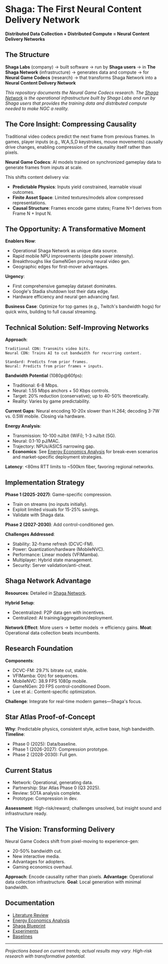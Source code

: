 # Shaga: The First Neural Content Delivery Network

**Distributed Data Collection + Distributed Compute = Neural Content Delivery Networks**

## The Structure

**Shaga Labs** (company) → built software → run by **Shaga users** → in **The Shaga Network** (infrastructure) → generates data and compute → for **Neural Game Codecs** (research) → that transforms Shaga Network into a **Neural Content Delivery Network**

*This repository documents the Neural Game Codecs research. The [Shaga Network](shaga-network/) is the operational infrastructure built by Shaga Labs and run by Shaga users that provides the training data and distributed compute needed to make NGC a reality.*

## The Core Insight: Compressing Causality

Traditional video codecs predict the next frame from previous frames. In games, player inputs (e.g., W,A,S,D keystrokes, mouse movements) causally drive changes, enabling compression of the causality itself rather than pixels.

**Neural Game Codecs**: AI models trained on synchronized gameplay data to generate frames from inputs at scale.

This shifts content delivery via:
- **Predictable Physics**: Inputs yield constrained, learnable visual outcomes.
- **Finite Asset Space**: Limited textures/models allow compressed representations.
- **Causal Structure**: Frames encode game states; Frame N+1 derives from Frame N + Input N.

## The Opportunity: A Transformative Moment

**Enablers Now**:
- Operational Shaga Network as unique data source.
- Rapid mobile NPU improvements (despite power intensity).
- Breakthroughs like GameNGen proving neural video gen.
- Geographic edges for first-mover advantages.

**Urgency**:
- First comprehensive gameplay dataset dominates.
- Google's Stadia shutdown lost their data edge.
- Hardware efficiency and neural gen advancing fast.

**Business Case**: Optimize for top games (e.g., Twitch's bandwidth hogs) for quick wins, building to full causal streaming.

## Technical Solution: Self-Improving Networks

**Approach**:
```
Traditional CDN: Transmits video bits.
Neural CDN: Trains AI to cut bandwidth for recurring content.

Standard: Predicts from prior frames.
Neural: Predicts from prior frames + inputs.
```

**Bandwidth Potential** (1080p@60fps):
- Traditional: 6-8 Mbps.
- Neural: 1.55 Mbps anchors + 50 Kbps controls.
- Target: 20% reduction (conservative); up to 40-50% theoretically.
- Reality: Varies by game predictability.

**Current Gaps**: Neural encoding 10-20x slower than H.264; decoding 3-7W vs. 0.5W mobile. Closing via hardware.

**Energy Analysis**:
- Transmission: 10-100 nJ/bit (WiFi); 1-3 nJ/bit (5G).
- Neural: 0.1-10 pJ/MAC.
- Trajectory: NPUs/ASICS narrowing gap.
- **Economics**: See [Energy Economics Analysis](research/energy_economics/README.md) for break-even scenarios and market-specific deployment strategies.

**Latency**: <80ms RTT limits to ~500km fiber, favoring regional networks.

## Implementation Strategy

**Phase 1 (2025-2027)**: Game-specific compression.
- Train on streams (no inputs initially).
- Exploit limited visuals for 15-25% savings.
- Validate with Shaga data.

**Phase 2 (2027-2030)**: Add control-conditioned gen.

**Challenges Addressed**:
- Stability: 32-frame refresh (DCVC-FM).
- Power: Quantization/hardware (MobileNVC).
- Performance: Linear models (VFIMamba).
- Multiplayer: Hybrid state management.
- Security: Server validation/anti-cheat.

## Shaga Network Advantage

**Resources**: Detailed in [Shaga Network](shaga-network/).

**Hybrid Setup**:
- Decentralized: P2P data gen with incentives.
- Centralized: AI training/aggregation/deployment.

**Network Effect**: More users → better models → efficiency gains.
**Moat**: Operational data collection beats incumbents.

## Research Foundation

**Components**:
- DCVC-FM: 29.7% bitrate cut, stable.
- VFIMamba: O(n) for sequences.
- MobileNVC: 38.9 FPS 1080p mobile.
- GameNGen: 20 FPS control-conditioned Doom.
- Lee et al.: Content-specific optimization.

**Challenge**: Integrate for real-time modern games—Shaga's focus.

## Star Atlas Proof-of-Concept

**Why**: Predictable physics, consistent style, active base, high bandwidth.
**Timeline**:
- Phase 0 (2025): Data/baseline.
- Phase 1 (2026-2027): Compression prototype.
- Phase 2 (2028-2030): Full gen.

## Current Status

- Network: Operational, generating data.
- Partnership: Star Atlas Phase 0 (Q3 2025).
- Review: SOTA analysis complete.
- Prototype: Compression in dev.

**Assessment**: High-risk/reward; challenges unsolved, but insight sound and infrastructure ready.

## The Vision: Transforming Delivery

Neural Game Codecs shift from pixel-moving to experience-gen:
- 20-50% bandwidth cut.
- New interactive media.
- Advantages for adopters.
- Gaming economics overhaul.

**Approach**: Encode causality rather than pixels.
**Advantage**: Operational data collection infrastructure.
**Goal**: Local generation with minimal bandwidth.

## Documentation

- [Literature Review](research/literature_review/README.md)
- [Energy Economics Analysis](research/energy_economics/README.md)
- [Shaga Blueprint](https://zenodo.org/records/15778429)
- [Experiments](research/experiments/README.md)
- [Baselines](research/baselines/README.md)

---

*Projections based on current trends; actual results may vary. High-risk research with transformative potential.* 